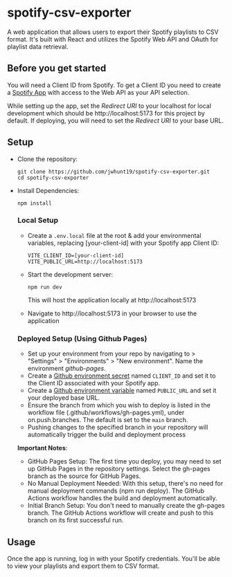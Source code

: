 # spotify-csv-exporter
A web application that allows users to export their Spotify playlists to CSV format. It's built with React and utilizes the Spotify Web API and OAuth for playlist data retrieval.

## Before you get started  
You will need a Client ID from Spotify. To get a Client ID you need to create a [Spotify App](https://developer.spotify.com/documentation/web-api/concepts/apps) with access to the Web API as your API selection.  

While setting up the app, set the *Redirect URI* to your localhost for local development which should be http://localhost:5173 for this project by default. If deploying, you will need to set the *Redirect URI* to your base URL.

## Setup

- Clone the repository:
  ```
  git clone https://github.com/jwhunt19/spotify-csv-exporter.git
  cd spotify-csv-exporter
  ```

- Install Dependencies:
  ```
  npm install
  ```  

  ### **Local Setup**
  - Create a `.env.local` file at the root & add your environmental variables, replacing [your-client-id] with your Spotify app Client ID:
    
     ```
    VITE_CLIENT_ID=[your-client-id]
    VITE_PUBLIC_URL=http://localhost:5173
    ```
  - Start the development server:
    ```
    npm run dev
    ```
    This will host the application locally at http://localhost:5173
    
  - Navigate to http://localhost:5173 in your browser to use the application

  ### **Deployed Setup** (Using Github Pages)
  - Set up your environment from your repo by navigating to > "Settings" > "Environments" > "New environment". Name the environment *github-pages*.     
  - Create a [Github environment secret](https://docs.github.com/en/actions/security-guides/using-secrets-in-github-actions) named `CLIENT_ID` and set it to the Client ID associated with your Spotify app.
  - Create a [Github environment variable](https://docs.github.com/en/actions/learn-github-actions/variables) named `PUBLIC_URL` and set it your deployed base URL.
  - Ensure the branch from which you wish to deploy is listed in the workflow file (.github/workflows/gh-pages.yml), under on.push.branches. The default is set to the `main` branch.
  - Pushing changes to the specified branch in your repository will automatically trigger the build and deployment process
 
  **Important Notes**:
  - GitHub Pages Setup: The first time you deploy, you may need to set up GitHub Pages in the repository settings. Select the gh-pages branch as the source for GitHub Pages.
  - No Manual Deployment Needed: With this setup, there's no need for manual deployment commands (npm run deploy). The GitHub Actions workflow handles the build and deployment automatically.
  - Initial Branch Setup: You don't need to manually create the gh-pages branch. The GitHub Actions workflow will create and push to this branch on its first successful run.
  

## Usage
Once the app is running, log in with your Spotify credentials. You'll be able to view your playlists and export them to CSV format.

